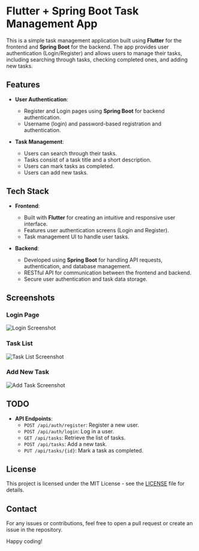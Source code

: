 # Flutter + Spring Boot Task Management App

This is a simple task management application built using **Flutter** for the frontend and **Spring Boot** for the backend. The app provides user authentication (Login/Register) and allows users to manage their tasks, including searching through tasks, checking completed ones, and adding new tasks.

## Features

- **User Authentication**:
    - Register and Login pages using **Spring Boot** for backend authentication.
    - Username (login) and password-based registration and authentication.

- **Task Management**:
    - Users can search through their tasks.
    - Tasks consist of a task title and a short description.
    - Users can mark tasks as completed.
    - Users can add new tasks.

## Tech Stack

- **Frontend**:
    - Built with **Flutter** for creating an intuitive and responsive user interface.
    - Features user authentication screens (Login and Register).
    - Task management UI to handle user tasks.

- **Backend**:
    - Developed using **Spring Boot** for handling API requests, authentication, and database management.
    - RESTful API for communication between the frontend and backend.
    - Secure user authentication and task data storage.

## Screenshots

### Login Page
![Login Screenshot](path_to_login_screenshot)

### Task List
![Task List Screenshot](path_to_task_list_screenshot)

### Add New Task
![Add Task Screenshot](path_to_add_task_screenshot)

## TODO

- **API Endpoints**:
    - `POST /api/auth/register`: Register a new user.
    - `POST /api/auth/login`: Log in a user.
    - `GET /api/tasks`: Retrieve the list of tasks.
    - `POST /api/tasks`: Add a new task.
    - `PUT /api/tasks/{id}`: Mark a task as completed.

## License

This project is licensed under the MIT License - see the [LICENSE](LICENSE) file for details.

## Contact

For any issues or contributions, feel free to open a pull request or create an issue in the repository.

Happy coding!

